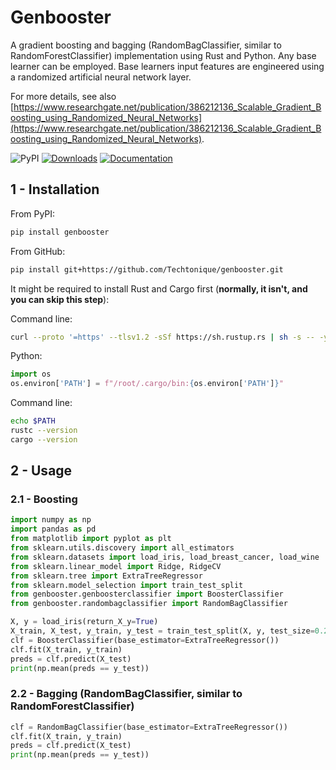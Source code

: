 # Genbooster

A gradient boosting and bagging (RandomBagClassifier, similar to RandomForestClassifier) implementation using Rust and Python. Any base learner can be employed. Base learners input features are engineered using a randomized artificial neural network layer.

For more details, see also [https://www.researchgate.net/publication/386212136_Scalable_Gradient_Boosting_using_Randomized_Neural_Networks](https://www.researchgate.net/publication/386212136_Scalable_Gradient_Boosting_using_Randomized_Neural_Networks).

![PyPI](https://img.shields.io/pypi/v/genbooster) 
[![Downloads](https://pepy.tech/badge/genbooster)](https://pepy.tech/project/genbooster) 
[![Documentation](https://img.shields.io/badge/documentation-is_here-green)](https://techtonique.github.io/genbooster/)

## 1 - Installation

From PyPI:
```bash
pip install genbooster
```
From GitHub:
```bash
pip install git+https://github.com/Techtonique/genbooster.git
```

It might be required to install Rust and Cargo first (**normally, it isn't, and you can skip this step**): 

Command line:
```bash
curl --proto '=https' --tlsv1.2 -sSf https://sh.rustup.rs | sh -s -- -y
```

Python:
```python
import os
os.environ['PATH'] = f"/root/.cargo/bin:{os.environ['PATH']}"
```

Command line:
```bash
echo $PATH
rustc --version
cargo --version
```

## 2 - Usage

### 2.1 - Boosting

```python
import numpy as np
import pandas as pd
from matplotlib import pyplot as plt
from sklearn.utils.discovery import all_estimators
from sklearn.datasets import load_iris, load_breast_cancer, load_wine
from sklearn.linear_model import Ridge, RidgeCV
from sklearn.tree import ExtraTreeRegressor
from sklearn.model_selection import train_test_split
from genbooster.genboosterclassifier import BoosterClassifier
from genbooster.randombagclassifier import RandomBagClassifier

X, y = load_iris(return_X_y=True)
X_train, X_test, y_train, y_test = train_test_split(X, y, test_size=0.2, random_state=42)
clf = BoosterClassifier(base_estimator=ExtraTreeRegressor())
clf.fit(X_train, y_train)
preds = clf.predict(X_test)
print(np.mean(preds == y_test))
```

### 2.2 - Bagging (RandomBagClassifier, similar to RandomForestClassifier)

```python
clf = RandomBagClassifier(base_estimator=ExtraTreeRegressor())
clf.fit(X_train, y_train)
preds = clf.predict(X_test)
print(np.mean(preds == y_test))
```

